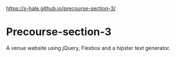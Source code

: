 https://s-hale.github.io/precourse-section-3/

# Precourse-section-3
A venue website using jQuery, Flexbox and a hipster text generator.
